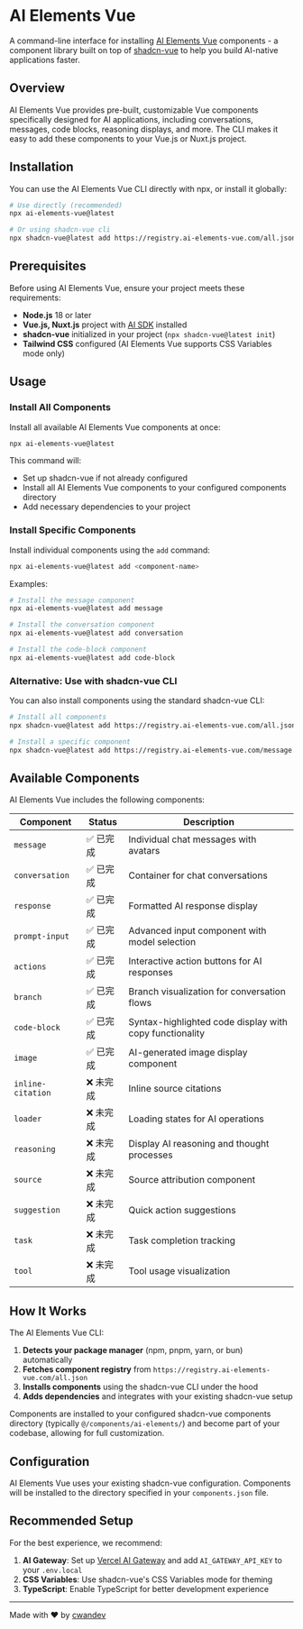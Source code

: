 # AI Elements Vue

A command-line interface for installing [AI Elements Vue](https://ai-elements-vue.com) components - a component library built on top of [shadcn-vue](https://www.shadcn-vue.com/) to help you build AI-native applications faster.

## Overview

AI Elements Vue provides pre-built, customizable Vue components specifically designed for AI applications, including conversations, messages, code blocks, reasoning displays, and more. The CLI makes it easy to add these components to your Vue.js or Nuxt.js project.

## Installation

You can use the AI Elements Vue CLI directly with npx, or install it globally:

```bash
# Use directly (recommended)
npx ai-elements-vue@latest

# Or using shadcn-vue cli
npx shadcn-vue@latest add https://registry.ai-elements-vue.com/all.json
```

## Prerequisites

Before using AI Elements Vue, ensure your project meets these requirements:

- **Node.js** 18 or later
- **Vue.js, Nuxt.js** project with [AI SDK](https://ai-sdk.dev/) installed
- **shadcn-vue** initialized in your project (`npx shadcn-vue@latest init`)
- **Tailwind CSS** configured (AI Elements Vue supports CSS Variables mode only)

## Usage

### Install All Components

Install all available AI Elements Vue components at once:

```bash
npx ai-elements-vue@latest
```

This command will:
- Set up shadcn-vue if not already configured
- Install all AI Elements Vue components to your configured components directory
- Add necessary dependencies to your project

### Install Specific Components

Install individual components using the `add` command:

```bash
npx ai-elements-vue@latest add <component-name>
```

Examples:
```bash
# Install the message component
npx ai-elements-vue@latest add message

# Install the conversation component
npx ai-elements-vue@latest add conversation

# Install the code-block component
npx ai-elements-vue@latest add code-block
```

### Alternative: Use with shadcn-vue CLI

You can also install components using the standard shadcn-vue CLI:

```bash
# Install all components
npx shadcn-vue@latest add https://registry.ai-elements-vue.com/all.json

# Install a specific component
npx shadcn-vue@latest add https://registry.ai-elements-vue.com/message.json
```

## Available Components

AI Elements Vue includes the following components:

| Component | Status | Description |
|-----------|--------|-------------|
| `message` | ✅ 已完成 | Individual chat messages with avatars |
| `conversation` | ✅ 已完成 | Container for chat conversations |
| `response` | ✅ 已完成 | Formatted AI response display |
| `prompt-input` | ✅ 已完成 | Advanced input component with model selection |
| `actions` | ✅ 已完成 | Interactive action buttons for AI responses |
| `branch` | ✅ 已完成 | Branch visualization for conversation flows |
| `code-block` | ✅ 已完成 | Syntax-highlighted code display with copy functionality |
| `image` | ✅ 已完成 | AI-generated image display component |
| `inline-citation` | ❌ 未完成 | Inline source citations |
| `loader` | ❌ 未完成 | Loading states for AI operations |
| `reasoning` | ❌ 未完成 | Display AI reasoning and thought processes |
| `source` | ❌ 未完成 | Source attribution component |
| `suggestion` | ❌ 未完成 | Quick action suggestions |
| `task` | ❌ 未完成 | Task completion tracking |
| `tool` | ❌ 未完成 | Tool usage visualization |

## How It Works

The AI Elements Vue CLI:

1. **Detects your package manager** (npm, pnpm, yarn, or bun) automatically
2. **Fetches component registry** from `https://registry.ai-elements-vue.com/all.json`
3. **Installs components** using the shadcn-vue CLI under the hood
4. **Adds dependencies** and integrates with your existing shadcn-vue setup

Components are installed to your configured shadcn-vue components directory (typically `@/components/ai-elements/`) and become part of your codebase, allowing for full customization.

## Configuration

AI Elements Vue uses your existing shadcn-vue configuration. Components will be installed to the directory specified in your `components.json` file.

## Recommended Setup

For the best experience, we recommend:

1. **AI Gateway**: Set up [Vercel AI Gateway](https://vercel.com/docs/ai-gateway) and add `AI_GATEWAY_API_KEY` to your `.env.local`
2. **CSS Variables**: Use shadcn-vue's CSS Variables mode for theming
3. **TypeScript**: Enable TypeScript for better development experience

---

Made with ❤️ by [cwandev](https://github.com/cwandev)
